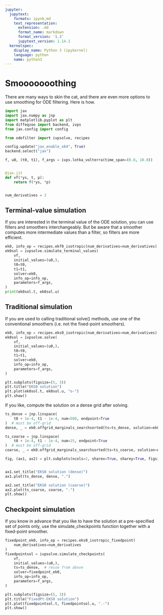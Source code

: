 ```yaml
---
jupyter:
  jupytext:
    formats: ipynb,md
    text_representation:
      extension: .md
      format_name: markdown
      format_version: '1.3'
      jupytext_version: 1.14.1
  kernelspec:
    display_name: Python 3 (ipykernel)
    language: python
    name: python3
---
```


# Smooooooothing

There are many ways to skin the cat, and there are even more options to use smoothing for ODE filtering.
Here is how.


```python
import jax
import jax.numpy as jnp
import matplotlib.pyplot as plt
from diffeqzoo import backend, ivps
from jax.config import config

from odefilter import ivpsolve, recipes

config.update("jax_enable_x64", True)
backend.select("jax")
```

```python
f, u0, (t0, t1), f_args = ivps.lotka_volterra(time_span=(0.0, 10.0))


@jax.jit
def vf(*ys, t, p):
    return f(*ys, *p)


num_derivatives = 2
```

## Terminal-value simulation

If you are interested in the terminal value of the ODE solution, you can use filters and smoothers interchangeably.
But be aware that a smoother computes more intermediate values than a filter, so filters are more efficient.

```python
ek0, info_op = recipes.ekf0_isotropic(num_derivatives=num_derivatives)
ek0sol = ivpsolve.simulate_terminal_values(
    vf,
    initial_values=(u0,),
    t0=t0,
    t1=t1,
    solver=ek0,
    info_op=info_op,
    parameters=f_args,
)
print(ek0sol.t, ek0sol.u)
```

## Traditional simulation

If you are used to calling traditional solve() methods, use one of the conventional smoothers (i.e. not the fixed-point smoothers).

```python
ek0, info_op = recipes.eks0_isotropic(num_derivatives=num_derivatives)
ek0sol = ivpsolve.solve(
    vf,
    initial_values=(u0,),
    t0=t0,
    t1=t1,
    solver=ek0,
    info_op=info_op,
    parameters=f_args,
)

plt.subplots(figsize=(5, 3))
plt.title("EKS0 solution")
plt.plot(ek0sol.t, ek0sol.u, "o-")
plt.show()
```

If you like, compute the solution on a dense grid after solving.

```python
ts_dense = jnp.linspace(
    t0 + 1e-4, t1 - 1e-4, num=500, endpoint=True
)  # must be off-grid
dense, _ = ek0.offgrid_marginals_searchsorted(ts=ts_dense, solution=ek0sol)

ts_coarse = jnp.linspace(
    t0 + 1e-4, t1 - 1e-4, num=25, endpoint=True
)  # must be off-grid
coarse, _ = ek0.offgrid_marginals_searchsorted(ts=ts_coarse, solution=ek0sol)

fig, (ax1, ax2) = plt.subplots(ncols=2, sharex=True, sharey=True, figsize=(8, 3))


ax1.set_title("EKS0 solution (dense)")
ax1.plot(ts_dense, dense, ".")

ax2.set_title("EKS0 solution (coarse)")
ax2.plot(ts_coarse, coarse, ".")
plt.show()
```

## Checkpoint simulation

If you know in advance that you like to have the solution at a pre-specified set of points only,
use the simulate_checkpoints function together with a fixed-point smoother.

```python
fixedpoint_ek0, info_op = recipes.eks0_isotropic_fixedpoint(
    num_derivatives=num_derivatives
)
fixedpointsol = ivpsolve.simulate_checkpoints(
    vf,
    initial_values=(u0,),
    ts=ts_dense,  # reuse from above
    solver=fixedpoint_ek0,
    info_op=info_op,
    parameters=f_args,
)

plt.subplots(figsize=(5, 3))
plt.title("FixedPt-EKS0 solution")
plt.plot(fixedpointsol.t, fixedpointsol.u, ".-")
plt.show()
```
